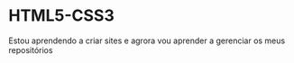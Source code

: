 # HTML5-CSS3
 
 
 Estou aprendendo a criar sites e agrora vou aprender a gerenciar os meus repositórios
